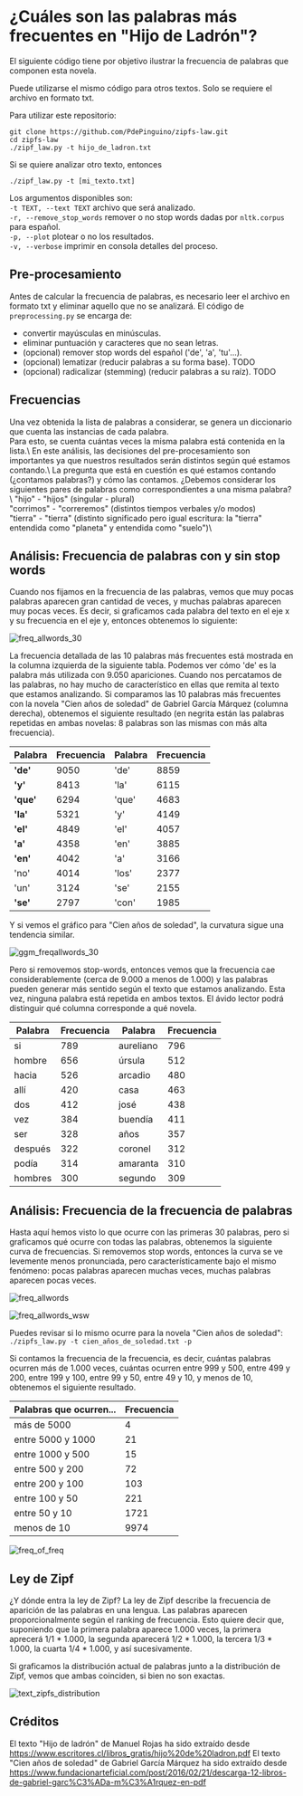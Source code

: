 # ¿Cuáles son las palabras más frecuentes en "Hijo de Ladrón"?

El siguiente código tiene por objetivo ilustrar la frecuencia de palabras que componen esta novela.

Puede utilizarse el mismo código para otros textos. Solo se requiere el archivo en formato txt.

Para utilizar este repositorio:
```
git clone https://github.com/PdePinguino/zipfs-law.git
cd zipfs-law
./zipf_law.py -t hijo_de_ladron.txt
```
Si se quiere analizar otro texto, entonces
```
./zipf_law.py -t [mi_texto.txt]
```

Los argumentos disponibles son:\
`-t TEXT, --text TEXT` archivo que será analizado.\
`-r, --remove_stop_words` remover o no stop words dadas por `nltk.corpus` para español.\
`-p, --plot` plotear o no los resultados.\
`-v, --verbose` imprimir en consola detalles del proceso.


## Pre-procesamiento

Antes de calcular la frecuencia de palabras, es necesario leer el archivo en formato txt y eliminar aquello que no se analizará.
El código de `preprocessing.py` se encarga de:
- convertir mayúsculas en minúsculas.
- eliminar puntuación y caracteres que no sean letras.
- (opcional) remover stop words del español ('de', 'a', 'tu'...).
- (opcional) lematizar (reducir palabras a su forma base). TODO
- (opcional) radicalizar (stemming) (reducir palabras a su raíz). TODO

## Frecuencias

Una vez obtenida la lista de palabras a considerar, se genera un diccionario que cuenta las instancias de cada palabra.\
Para esto, se cuenta cuántas veces la misma palabra está contenida en la lista.\\
En este análisis, las decisiones del pre-procesamiento son importantes ya que nuestros resultados serán distintos según qué estamos contando.\\
La pregunta que está en cuestión es qué estamos contando (¿contamos palabras?) y cómo las contamos. ¿Debemos considerar los siguientes pares de palabras como correspondientes a una misma palabra?\\
"hijo" - "hijos" (singular - plural)\
"corrimos" - "correremos" (distintos tiempos verbales y/o modos)\
"tierra" - "tierra" (distinto significado pero igual escritura: la "tierra" entendida como "planeta" y entendida como "suelo")\

## Análisis: Frecuencia de palabras con y sin stop words

Cuando nos fijamos en la frecuencia de las palabras, vemos que muy pocas palabras aparecen gran cantidad de veces, y muchas palabras aparecen muy pocas veces. Es decir, si graficamos cada palabra del texto en el eje x y su frecuencia en el eje y, entonces obtenemos lo siguiente:

![freq_allwords_30](https://user-images.githubusercontent.com/76110750/106389944-ced90100-63c4-11eb-9ab6-bc9a24a2ef93.png)

La frecuencia detallada de las 10 palabras más frecuentes está mostrada en la columna izquierda de la siguiente tabla. Podemos ver cómo 'de' es la palabra más utilizada con 9.050 apariciones. Cuando nos percatamos de las palabras, no hay mucho de característico en ellas que remita al texto que estamos analizando. Si comparamos las 10 palabras más frecuentes con la novela "Cien años de soledad" de Gabriel García Márquez (columna derecha), obtenemos el siguiente resultado (en negrita están las palabras repetidas en ambas novelas: 8 palabras son las mismas con más alta frecuencia).

| Palabra | Frecuencia | Palabra | Frecuencia |
| --- | --- | --- | --- |
**'de'**| 9050 | 'de' | 8859
**'y'**| 8413 | 'la' | 6115
**'que'**| 6294 | 'que' | 4683
**'la'**| 5321 | 'y' | 4149
**'el'**| 4849 | 'el' | 4057
**'a'**| 4358 | 'en' | 3885
**'en'**| 4042 | 'a' | 3166
'no'| 4014 | 'los' | 2377
'un'| 3124 | 'se' | 2155
**'se'**| 2797 | 'con' | 1985

Y si vemos el gráfico para "Cien años de soledad", la curvatura sigue una tendencia similar.

![ggm_freqallwords_30](https://user-images.githubusercontent.com/76110750/106954366-6ebec380-6712-11eb-890b-40e055488fa3.png)

Pero si removemos stop-words, entonces vemos que la frecuencia cae considerablemente (cerca de 9.000 a menos de 1.000) y las palabras pueden generar más sentido según el texto que estamos analizando. Esta vez, ninguna palabra está repetida en ambos textos. El ávido lector podrá distinguir qué columna corresponde a qué novela.

| Palabra | Frecuencia | Palabra | Frecuencia |
| --- | --- | --- | --- |
si | 789 | aureliano | 796
hombre | 656 | úrsula | 512
hacia | 526 | arcadio | 480
allí | 420 | casa | 463
dos | 412 | josé | 438
vez | 384 | buendía | 411
ser | 328 | años | 357
después | 322 | coronel | 312
podía | 314 | amaranta | 310
hombres | 300 | segundo | 309

## Análisis: Frecuencia de la frecuencia de palabras

Hasta aquí hemos visto lo que ocurre con las primeras 30 palabras, pero si graficamos qué ocurre con todas las palabras, obtenemos la siguiente curva de frecuencias. Si removemos stop words, entonces la curva se ve levemente menos pronunciada, pero característicamente bajo el mismo fenómeno: pocas palabras aparecen muchas veces, muchas palabras aparecen pocas veces.

![freq_allwords](https://user-images.githubusercontent.com/76110750/106389937-ca144d00-63c4-11eb-9d4f-2912267fd272.png)

![freq_allwords_wsw](https://user-images.githubusercontent.com/76110750/106955660-49cb5000-6714-11eb-9fe0-e8e06109ba6f.png)

Puedes revisar si lo mismo ocurre para la novela "Cien años de soledad": `./zipfs_law.py -t cien_años_de_soledad.txt -p`

Si contamos la frecuencia de la frecuencia, es decir, cuántas palabras ocurren más de 1.000 veces, cuántas ocurren entre 999 y 500, entre 499 y 200, entre 199 y 100, entre 99 y 50, entre 49 y 10, y menos de 10, obtenemos el siguiente resultado.

| Palabras que ocurren... | Frecuencia |
| --- | --- | 
|más de 5000 | 4| 
|entre 5000 y 1000| 21|
|entre 1000 y 500 | 15|
|entre 500 y 200| 72|
|entre 200 y 100| 103|
|entre 100 y 50| 221|
|entre 50 y 10| 1721|
|menos de 10| 9974|

![freq_of_freq](https://user-images.githubusercontent.com/76110750/106397292-65201d80-63eb-11eb-800b-b86f8ab3968f.png)

## Ley de Zipf

¿Y dónde entra la ley de Zipf? La ley de Zipf describe la frecuencia de aparición de las palabras en una lengua. Las palabras aparecen proporcionalmente según el ranking de frecuencia. Esto quiere decir que, suponiendo que la primera palabra aparece 1.000 veces, la primera aprecerá 1/1 * 1.000, la segunda aparecerá 1/2 * 1.000, la tercera 1/3 * 1.000, la cuarta 1/4 * 1.000, y así sucesivamente.

Si graficamos la distribución actual de palabras junto a la distribución de Zipf, vemos que ambas coinciden, si bien no son exactas.

![text_zipfs_distribution](https://user-images.githubusercontent.com/76110750/106959336-4a1a1a00-6719-11eb-8ab4-85f694fb7b10.png)

## Créditos
El texto "Hijo de ladrón" de Manuel Rojas ha sido extraído desde https://www.escritores.cl/libros_gratis/hijo%20de%20ladron.pdf
El texto "Cien años de soledad" de Gabriel García Márquez ha sido extraído desde https://www.fundacionarteficial.com/post/2016/02/21/descarga-12-libros-de-gabriel-garc%C3%ADa-m%C3%A1rquez-en-pdf

